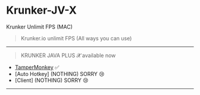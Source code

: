 # Krunker-JV-X
Krunker Unlimit FPS (MAC)
>Krunker.io unlimit FPS (All ways you can use)
__________________________________
>KRUNKER JAVA PLUS 𝓧 available now 
- [TamperMonkey](https://github.com/Krunker-Java-plus-X/Krunker-JV-Hack) ✅
- [Auto Hotkey] (NOTHING) SORRY 😢
- [Client] (NOTHING) SORRY 😢
__________________________________
